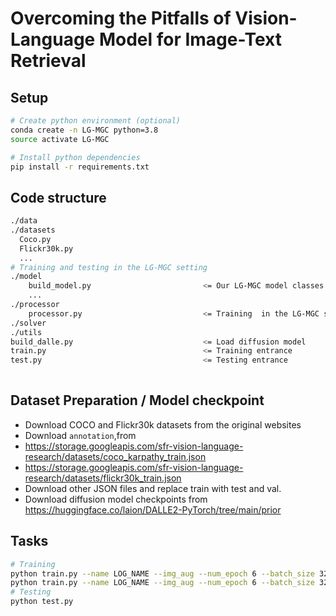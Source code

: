 # Overcoming the Pitfalls of Vision-Language Model for Image-Text Retrieval


## Setup
```bash
# Create python environment (optional)
conda create -n LG-MGC python=3.8
source activate LG-MGC

# Install python dependencies
pip install -r requirements.txt


```

## Code structure
```bash
./data
./datasets
  Coco.py
  Flickr30k.py
  ...
# Training and testing in the LG-MGC setting
./model
    build_model.py                         <= Our LG-MGC model classes
    ...
./processor
    processor.py                           <= Training  in the LG-MGC setting
./solver
./utils
build_dalle.py                             <= Load diffusion model
train.py                                   <= Training entrance
test.py                                    <= Testing entrance
    

```

## Dataset Preparation / Model checkpoint
- Download COCO and Flickr30k datasets from the original websites
- Download `annotation`,from 
- https://storage.googleapis.com/sfr-vision-language-research/datasets/coco_karpathy_train.json
- https://storage.googleapis.com/sfr-vision-language-research/datasets/flickr30k_train.json
- Download other JSON files and replace train with test and val.
- Download diffusion model checkpoints from https://huggingface.co/laion/DALLE2-PyTorch/tree/main/prior


## Tasks

```bash
# Training 
python train.py --name LOG_NAME --img_aug --num_epoch 6 --batch_size 32 --loss_names 'itc+pred+top+topsm' --dataset_name 'coco'
python train.py --name LOG_NAME --img_aug --num_epoch 6 --batch_size 32 --loss_names 'itc+pred+top+topsm' --dataset_name 'Flickr30k'
# Testing
python test.py
```
